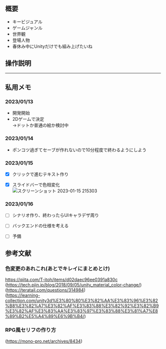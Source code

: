 ## 概要
  * キービジュアル
  * ゲームジャンル
  * 世界観
  * 登場人物
  * 春休み中にUnityだけでも組み上げたいね
  

## 操作説明

---
## 私用メモ
  ### 2023/01/13
  * 開発開始
  * 2Dゲームで決定  
  →ドットか普通の絵か検討中
  
  ### 2023/01/14
  * ポンコツ過ぎてセーブが作れないので10分程度で終わるようにしよう

  
  ### 2023/01/15
  - [x] クリックで進むテキスト作り  
  - [x] スライドバーで色相変化  
  ![スクリーンショット 2023-01-15 215303](https://user-images.githubusercontent.com/71868188/212541822-20a0dbe1-3829-4ef1-b226-60270d0512a4.png)
  


### 2023/01/16
  - [ ] シナリオ作り、終わったらUIキャラデザ周り  
  - [ ] バックエンドの仕様を考える  
  - [ ] 予備  
  
  
  ## 参考文献
  ### 色変更のあれこれ(あとでキレイにまとめとけ)
  <https://qiita.com/T-itoh/items/d02daec96ee0391a830c>  
  (https://tech.pjin.jp/blog/2018/09/05/unity_material_color-change/)  
  (https://teratail.com/questions/314984)  
  (https://learning-collection.com/unity3d%E3%80%80%E3%82%AA%E3%83%96%E3%82%B8%E3%82%A7%E3%82%AF%E3%83%88%E3%82%92%E3%82%B9%E3%82%AF%E3%83%AA%E3%83%97%E3%83%88%E3%81%A7%E8%89%B2%E5%A4%89%E6%9B%B4/)  
  
  ### RPG風セリフの作り方
  (https://mono-pro.net/archives/8434)  


